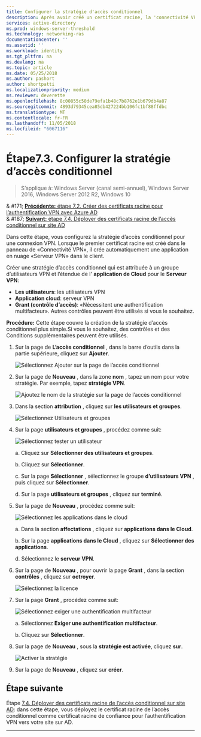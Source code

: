 ```yaml
---
title: Configurer la stratégie d'accès conditionnel
description: Après avoir créé un certificat racine, la 'connectivité VPN' déclenche la création de l’application de cloud «Serveur VPN» dans le locataire du client.
services: active-directory
ms.prod: windows-server-threshold
ms.technology: networking-ras
documentationcenter: ''
ms.assetid: ''
ms.workload: identity
ms.tgt_pltfrm: na
ms.devlang: na
ms.topic: article
ms.date: 05/25/2018
ms.author: pashort
author: shortpatti
ms.localizationpriority: medium
ms.reviewer: deverette
ms.openlocfilehash: 8c00855c50de79efa1b48c7b8762e1b679db4a87
ms.sourcegitcommit: 4893d79345cea85db427224bb106fc1bf88ffdbc
ms.translationtype: MT
ms.contentlocale: fr-FR
ms.lasthandoff: 11/05/2018
ms.locfileid: "6067116"
---
```

# Étape7.3. Configurer la stratégie d’accès conditionnel

>S’applique à: Windows Server (canal semi-annuel), Windows Server 2016, Windows Server 2012 R2, Windows 10

& #171;  [ **Précédente:** étape 7.2. Créer des certificats racine pour l’authentification VPN avec Azure AD](vpn-create-root-cert-for-vpn-auth-azure-ad.md)<br>
& #187; [ **Suivant:** étape 7.4. Déployer des certificats racine de l’accès conditionnel sur site AD](vpn-deploy-cond-access-root-cert-to-on-premise-ad.md)

Dans cette étape, vous configurez la stratégie d’accès conditionnel pour une connexion VPN. Lorsque le premier certificat racine est créé dans le panneau de «Connectivité VPN», il crée automatiquement une application en nuage «Serveur VPN» dans le client. 

Créer une stratégie d’accès conditionnel qui est attribuée à un groupe d’utilisateurs VPN et l’étendue de l' **application de Cloud** pour le **Serveur VPN**: 

- **Les utilisateurs**: les utilisateurs VPN
- **Application cloud**: serveur VPN
- **Grant (contrôle d’accès)**: «Nécessitent une authentification multifacteur». Autres contrôles peuvent être utilisés si vous le souhaitez.

**Procédure:** Cette étape couvre la création de la stratégie d’accès conditionnel plus simple.Si vous le souhaitez, des contrôles et des Conditions supplémentaires peuvent être utilisés.


1. Sur la page de **L’accès conditionnel** , dans la barre d’outils dans la partie supérieure, cliquez sur **Ajouter**.

    ![Sélectionnez Ajouter sur la page de l’accès conditionnel](../../media/Always-On-Vpn/07.png)

2. Sur la page de **Nouveau** , dans la zone **nom** , tapez un nom pour votre stratégie. Par exemple, tapez **stratégie VPN**.

    ![Ajoutez le nom de la stratégie sur la page de l’accès conditionnel](../../media/Always-On-Vpn/08.png)

3. Dans la section **attribution** , cliquez sur **les utilisateurs et groupes**.

    ![Sélectionnez Utilisateurs et groupes](../../media/Always-On-Vpn/09.png)

4. Sur la page **utilisateurs et groupes** , procédez comme suit:

    ![Sélectionnez tester un utilisateur](../../media/Always-On-Vpn/10.png)

    a. Cliquez sur **Sélectionner des utilisateurs et groupes**.

    b. Cliquez sur **Sélectionner**.

    c. Sur la page **Sélectionner** , sélectionnez le groupe **d’utilisateurs VPN** , puis cliquez sur **Sélectionner**.

    d. Sur la page **utilisateurs et groupes** , cliquez sur **terminé**.

5. Sur la page de **Nouveau** , procédez comme suit:

    ![Sélectionnez les applications dans le cloud](../../media/Always-On-Vpn/11.png)

    a. Dans la section **affectations** , cliquez sur **applications dans le Cloud**.

    b. Sur la page **applications dans le Cloud** , cliquez sur **Sélectionner des applications**.

    d. Sélectionnez le **serveur VPN**.

13. Sur la page de **Nouveau** , pour ouvrir la page **Grant** , dans la section **contrôles** , cliquez sur **octroyer**.

    ![Sélectionnez la licence](../../media/Always-On-Vpn/13.png)

14. Sur la page **Grant** , procédez comme suit:

    ![Sélectionnez exiger une authentification multifacteur](../../media/Always-On-Vpn/14.png)

    a. Sélectionnez **Exiger une authentification multifacteur**.

    b. Cliquez sur **Sélectionner**.

15. Sur la page de **Nouveau** , sous la **stratégie est activée**, cliquez **sur**.

    ![Activer la stratégie](../../media/Always-On-Vpn/15.png)

16. Sur la page de **Nouveau** , cliquez sur **créer**.


## Étape suivante
Étape [7.4. Déployer des certificats racine de l’accès conditionnel sur site AD](vpn-deploy-cond-access-root-cert-to-on-premise-ad.md): dans cette étape, vous déployez le certificat racine de l’accès conditionnel comme certificat racine de confiance pour l’authentification VPN vers votre site sur AD.

---